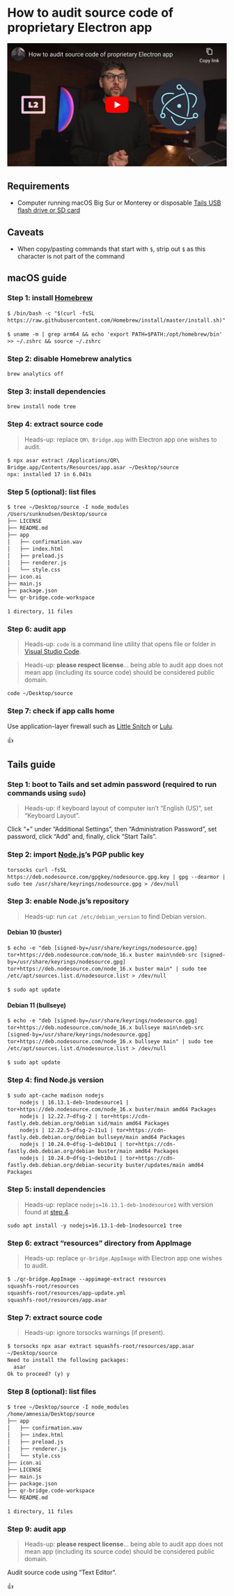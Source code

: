 <!--
Title: How to audit source code of proprietary Electron app
Description: Learn how to audit source code of proprietary Electron app.
Author: Sun Knudsen <https://github.com/sunknudsen>
Contributors: Sun Knudsen <https://github.com/sunknudsen>
Reviewers:
Publication date: 2021-12-03T19:50:28.298Z
Listed: true
Pinned:
-->

# How to audit source code of proprietary Electron app

[![How to audit source code of proprietary Electron app](how-to-audit-source-code-of-proprietary-electron-app.jpg)](https://www.youtube.com/watch?v=s4S7qgCkVCc "How to audit source code of proprietary Electron app")

## Requirements

- Computer running macOS Big Sur or Monterey or disposable [Tails USB flash drive or SD card](../how-to-install-tails-on-usb-flash-drive-or-sd-card)

## Caveats

- When copy/pasting commands that start with `$`, strip out `$` as this character is not part of the command

## macOS guide

### Step 1: install [Homebrew](https://brew.sh/)

```console
$ /bin/bash -c "$(curl -fsSL https://raw.githubusercontent.com/Homebrew/install/master/install.sh)"

$ uname -m | grep arm64 && echo 'export PATH=$PATH:/opt/homebrew/bin' >> ~/.zshrc && source ~/.zshrc
```

### Step 2: disable Homebrew analytics

```shell
brew analytics off
```

### Step 3: install dependencies

```shell
brew install node tree
```

### Step 4: extract source code

> Heads-up: replace `QR\ Bridge.app` with Electron app one wishes to audit.

```console
$ npx asar extract /Applications/QR\ Bridge.app/Contents/Resources/app.asar ~/Desktop/source
npx: installed 17 in 6.041s
```

### Step 5 (optional): list files

```console
$ tree ~/Desktop/source -I node_modules
/Users/sunknudsen/Desktop/source
├── LICENSE
├── README.md
├── app
│   ├── confirmation.wav
│   ├── index.html
│   ├── preload.js
│   ├── renderer.js
│   └── style.css
├── icon.ai
├── main.js
├── package.json
└── qr-bridge.code-workspace

1 directory, 11 files
```

### Step 6: audit app

> Heads-up: `code` is a command line utility that opens file or folder in [Visual Studio Code](https://code.visualstudio.com/).

> Heads-up: **please respect license**… being able to audit app does not mean app (including its source code) should be considered public domain.

```shell
code ~/Desktop/source
```

### Step 7: check if app calls home

Use application-layer firewall such as [Little Snitch](https://www.obdev.at/products/littlesnitch/index.html) or [Lulu](https://objective-see.com/products/lulu.html).

👍

## Tails guide

### Step 1: boot to Tails and set admin password (required to run commands using `sudo`)

> Heads-up: if keyboard layout of computer isn’t “English (US)”, set “Keyboard Layout”.

Click “+” under “Additional Settings”, then “Administration Password”, set password, click “Add” and, finally, click “Start Tails”.

### Step 2: import [Node.js](https://nodejs.org/en/)’s PGP public key

```shell
torsocks curl -fsSL https://deb.nodesource.com/gpgkey/nodesource.gpg.key | gpg --dearmor | sudo tee /usr/share/keyrings/nodesource.gpg > /dev/null
```

### Step 3: enable Node.js’s repository

> Heads-up: run `cat /etc/debian_version` to find Debian version.

#### Debian 10 (buster)

```console
$ echo -e "deb [signed-by=/usr/share/keyrings/nodesource.gpg] tor+https://deb.nodesource.com/node_16.x buster main\ndeb-src [signed-by=/usr/share/keyrings/nodesource.gpg] tor+https://deb.nodesource.com/node_16.x buster main" | sudo tee /etc/apt/sources.list.d/nodesource.list > /dev/null

$ sudo apt update
```

#### Debian 11 (bullseye)

```console
$ echo -e "deb [signed-by=/usr/share/keyrings/nodesource.gpg] tor+https://deb.nodesource.com/node_16.x bullseye main\ndeb-src [signed-by=/usr/share/keyrings/nodesource.gpg] tor+https://deb.nodesource.com/node_16.x bullseye main" | sudo tee /etc/apt/sources.list.d/nodesource.list > /dev/null

$ sudo apt update
```

### Step 4: find Node.js version

```console
$ sudo apt-cache madison nodejs
    nodejs | 16.13.1-deb-1nodesource1 | tor+https://deb.nodesource.com/node_16.x buster/main amd64 Packages
    nodejs | 12.22.7~dfsg-2 | tor+https://cdn-fastly.deb.debian.org/debian sid/main amd64 Packages
    nodejs | 12.22.5~dfsg-2~11u1 | tor+https://cdn-fastly.deb.debian.org/debian bullseye/main amd64 Packages
    nodejs | 10.24.0~dfsg-1~deb10u1 | tor+https://cdn-fastly.deb.debian.org/debian buster/main amd64 Packages
    nodejs | 10.24.0~dfsg-1~deb10u1 | tor+https://cdn-fastly.deb.debian.org/debian-security buster/updates/main amd64 Packages
```

### Step 5: install dependencies

> Heads-up: replace `nodejs=16.13.1-deb-1nodesource1` with version found at [step 4](#step-4-find-nodejs-version).

```shell
sudo apt install -y nodejs=16.13.1-deb-1nodesource1 tree
```

### Step 6: extract “resources” directory from AppImage

> Heads-up: replace `qr-bridge.AppImage` with Electron app one wishes to audit.

```console
$ ./qr-bridge.AppImage --appimage-extract resources
squashfs-root/resources
squashfs-root/resources/app-update.yml
squashfs-root/resources/app.asar
```

### Step 7: extract source code

> Heads-up: ignore torsocks warnings (if present).

```console
$ torsocks npx asar extract squashfs-root/resources/app.asar ~/Desktop/source
Need to install the following packages:
  asar
Ok to proceed? (y) y
```

### Step 8 (optional): list files

```console
$ tree ~/Desktop/source -I node_modules
/home/amnesia/Desktop/source
├── app
│   ├── confirmation.wav
│   ├── index.html
│   ├── preload.js
│   ├── renderer.js
│   └── style.css
├── icon.ai
├── LICENSE
├── main.js
├── package.json
├── qr-bridge.code-workspace
└── README.md

1 directory, 11 files
```

### Step 9: audit app

> Heads-up: **please respect license**… being able to audit app does not mean app (including its source code) should be considered public domain.

Audit source code using “Text Editor”.

👍
